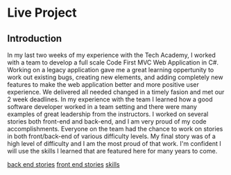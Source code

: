 # Live Project

## Introduction
In my last two weeks of my experience with the Tech Academy, I worked with a team to develop a full scale Code First MVC Web Application in C#. 
Working on a legacy application gave me a great learning oppertunity to work out existing bugs, creating new elements, and adding completely new 
features to make the web application better and more positive user experience. We delivered all needed changed in a timely fasion and met our 2 
week deadlines. In my experience with the team I learned how a good software developer worked in a team setting and there were many examples of 
great leadership from the instructors. I worked on several stories both front-end and back-end, and I am very proud of my code accomplishments. 
Everyone on the team had the chance to work on stories in both front/back-end of various difficulty levels. My final story was of a high level 
of difficulty and I am the most proud of that work. I'm confident I will use the skills I learned that are featured here for many years to come.


 [back end stories](#back-end-stories) [front end stories](#front-end-stories)  [skills](#other-skills-learned) 